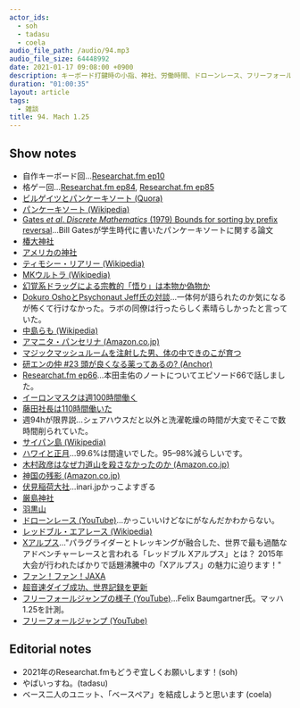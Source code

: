 ```yaml
---
actor_ids:
  - soh
  - tadasu
  - coela
audio_file_path: /audio/94.mp3
audio_file_size: 64448992
date: 2021-01-17 09:08:00 +0900
description: キーボード打鍵時の小指、神社、労働時間、ドローンレース、フリーフォールジャンプについて話しました。
duration: "01:00:35"
layout: article
tags:
  - 雑談
title: 94. Mach 1.25
---
```


## Show notes
- 自作キーボード回...[Researchat.fm ep10](https://researchat.fm/episode/10)
- 格ゲー回...[Researchat.fm ep84](https://researchat.fm/episode/84), [Researchat.fm ep85](https://researchat.fm/episode/85)
- [ビルゲイツとパンケーキソート (Quora)](https://jp.quora.com/%E3%83%8F%E3%83%BC%E3%83%90%E3%83%BC%E3%83%89%E5%9C%A8%E5%AD%A6%E6%99%82%E4%BB%A3%E3%81%AE%E3%83%93%E3%83%AB-%E3%82%B2%E3%82%A4%E3%83%84%E3%81%AF%E3%81%A9%E3%82%8C%E3%81%8F%E3%82%89%E3%81%84%E9%A0%AD%E3%81%8C)
- [パンケーキソート (Wikipedia)](https://en.wikipedia.org/wiki/Pancake_sorting)
- [Gates _et al_. _Discrete Mathematics_ (1979) Bounds for sorting by prefix reversal](https://www.sciencedirect.com/science/article/pii/0012365X79900682)...Bill Gatesが学生時代に書いたパンケーキソートに関する論文
- [椿大神社](http://tsubakishrine.org/jp/history/index.html)
- [アメリカの神社](http://tsubakishrine.org/jp/history/index.html)
- [ティモシー・リアリー (Wikipedia)](https://ja.wikipedia.org/wiki/%E3%83%86%E3%82%A3%E3%83%A2%E3%82%B7%E3%83%BC%E3%83%BB%E3%83%AA%E3%82%A2%E3%83%AA%E3%83%BC)
- [MKウルトラ (Wikipedia)](https://ja.wikipedia.org/wiki/MK%E3%82%A6%E3%83%AB%E3%83%88%E3%83%A9%E8%A8%88%E7%94%BB)
- [幻覚系ドラッグによる宗教的「悟り」は本物か偽物か](https://www.newsweekjapan.jp/watanabe/2018/06/post-47.php)
- [Dokuro OshoとPsychonaut Jeff氏の対談](https://www.facebook.com/events/1000204773515856/)...一体何が語られたのか気になるが怖くて行けなかった。ラボの同僚は行ったらしく素晴らしかったと言っていた。
- [中島らも (Wikipedia)](https://ja.wikipedia.org/wiki/%E4%B8%AD%E5%B3%B6%E3%82%89%E3%82%82)
- [アマニタ・パンセリナ (Amazon.co.jp)](https://www.amazon.co.jp/dp/B01DIKN6X6/?tag=researchatf04-22)
- [マジックマッシュルームを注射した男、体の中できのこが育つ](https://www.livescience.com/magic-mushroom-injection-case-report.html)
- [研エンの仲 #23 頭が良くなる薬ってあるの? (Anchor)](https://anchor.fm/ken-en-no-naka/episodes/23-eoccfl)
- [Researchat.fm ep66](https://researchat.fm/episode/66)...本田圭佑のノートについてエピソード66で話しました。
- [イーロンマスクは週100時間働く](https://www.businessinsider.jp/post-34319)
- [藤田社長は110時間働いた](https://www.cyberagent.co.jp/corporate/message/list/detail/id=20231)
- 週94hが限界説...シェアハウスだと以外と洗濯乾燥の時間が大変でそこで数時間削られていた。
- [サイパン島 (Wikipedia)](https://ja.wikipedia.org/wiki/%E3%82%B5%E3%82%A4%E3%83%91%E3%83%B3%E5%B3%B6)
- [ハワイと正月](https://wedge.ismedia.jp/articles/-/21884)...99.6%は間違いでした。95–98%減らしいです。
- [木村政彦はなぜ力道山を殺さなかったのか (Amazon.co.jp)](https://www.amazon.co.jp/dp/B0096PE4DE/?tag=researchatf04-22)
- [神国の残影 (Amazon.co.jp)](https://www.amazon.co.jp/dp/4336063427/?tag=researchatf04-22)
- [伏見稲荷大社](http://inari.jp/)...inari.jpかっこよすぎる
- [厳島神社](http://www.itsukushimajinja.jp/index.html)
- [羽黒山](https://hagurokanko.jp/facilityc1/facilityhagurosan/)
- [ドローンレース (YouTube)](https://www.youtube.com/watch?v=8C2C1E7vpMM)...かっこいいけどなにがなんだかわからない。
- [レッドブル・エアレース (Wikipedia)](https://ja.wikipedia.org/wiki/%E3%83%AC%E3%83%83%E3%83%89%E3%83%96%E3%83%AB%E3%83%BB%E3%82%A8%E3%82%A2%E3%83%AC%E3%83%BC%E3%82%B9%E3%83%BB%E3%83%AF%E3%83%BC%E3%83%AB%E3%83%89%E3%82%B7%E3%83%AA%E3%83%BC%E3%82%BA)
- [Xアルプス](https://sotoasobi.net/activity/paraglider/blog/paraglider-xalps)..."パラグライダーとトレッキングが融合した、世界で最も過酷なアドベンチャーレースと言われる「レッドブル Xアルプス」とは？ 2015年大会が行われたばかりで話題沸騰中の「Xアルプス」の魅力に迫ります！"
- [ファン！ファン！JAXA](https://fanfun.jaxa.jp/)
- [超音速ダイブ成功、世界記録を更新](https://natgeo.nikkeibp.co.jp/nng/article/news/14/6908/)
- [フリーフォールジャンプの様子 (YouTube)](https://www.youtube.com/watch?v=raiFrxbHxV0)...Felix Baumgartner氏。マッハ1.25を計測。
- [フリーフォールジャンプ (YouTube)](https://www.youtube.com/watch?v=vvbN-cWe0A0)

## Editorial notes
- 2021年のResearchat.fmもどうぞ宜しくお願いします！(soh)
- やばいっすね。(tadasu)
- ベース二人のユニット、「ベースペア」を結成しようと思います (coela)
